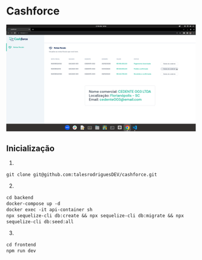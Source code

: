# Cashforce

![Cashforce](./cashforce.png)

## Inicialização

1.
```
git clone git@github.com:talesrodriguesDEV/cashforce.git
```

2.
```
cd backend
docker-compose up -d
docker exec -it api-container sh
npx sequelize-cli db:create && npx sequelize-cli db:migrate && npx sequelize-cli db:seed:all
```

3.
```
cd frontend
npm run dev
```
